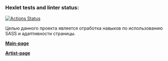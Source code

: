 ### Hexlet tests and linter status:
[![Actions Status](https://github.com/k1ntsugi1/layout-designer-project-lvl2/workflows/hexlet-check/badge.svg)](https://github.com/k1ntsugi1/layout-designer-project-lvl2/actions)

Целью данного проекта является отработка навыков по использованию SASS и адаптивности страницы.

[**Main-page**](https://used-door.surge.sh/)

[**Artist-page**](https://comfortable-wax.surge.sh/)
